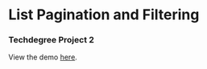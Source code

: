 <h1>List Pagination and Filtering</h1>
 <h3>Techdegree Project 2</h3>
 <p>
 View the demo <a href="https://dianavoz.github.io/list_pagination_and_filtering/" rel="nofollow">here</a>.
</p>
